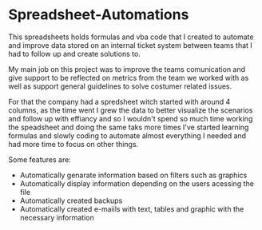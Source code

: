 # Spreadsheet-Automations
This spreadsheets holds formulas and vba code that I created to automate and improve data stored on an internal ticket system between teams that I had to follow up and create solutions to.

My main job on this project was to improve the teams comunication and give support to be reflected on metrics from the team we worked with as well as support general guidelines to solve costumer related issues. 

For that the company had a spredsheet witch started with around 4 columns, as the time went I grew the data to better visualize the scenarios and follow up with effiancy and so I wouldn't spend so much time working the speadsheet and doing the same taks more times I've started learning formulas and slowly coding to automate almost everything I needed and had more time to focus on other things.

Some features are:
  - Automatically genarate information based on filters such as graphics
  - Automatically display information depending on the users acessing the file
  - Automatically created backups 
  - Automatically created e-maiils with text, tables and graphic with the necessary information 
